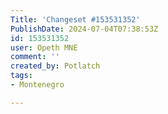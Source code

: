 ```yaml
---
Title: 'Changeset #153531352'
PublishDate: 2024-07-04T07:38:53Z
id: 153531352
user: Opeth MNE
comment: ''
created_by: Potlatch
tags:
- Montenegro

---
```

